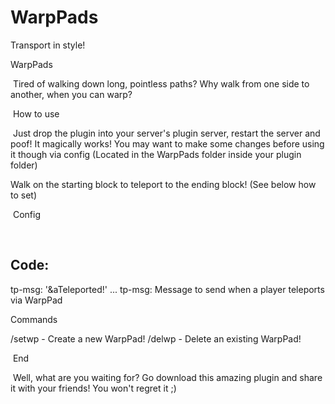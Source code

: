 # WarpPads
Transport in style!

WarpPads​

​
Tired of walking down long, pointless paths? Why walk from one side to another, when you can warp?​

​
How to use​

​
Just drop the plugin into your server's plugin server, restart the server and poof! It magically works! You may want to make some changes before using it though via config (Located in the WarpPads folder inside your plugin folder)

Walk on the starting block to teleport to the ending block! (See below how to set)​

​
Config​

​

Code:
---
tp-msg: '&aTeleported!'
...
tp-msg: Message to send when a player teleports via WarpPad

Commands

/setwp <name> - Create a new WarpPad!
/delwp <name> - Delete an existing WarpPad!

​
End​

​
Well, what are you waiting for? Go download this amazing plugin and share it with your friends! You won't regret it ;)​
